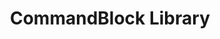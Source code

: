 ---
title: CommandBlock Library
description: The CommandBlock library is a carefully crafted Rust library designed to parse and handle Minecraft data formats, including NBT and LevelDB. This library plays a crucial role in the Teller application, where it helps analyze Minecraft world data for efficient backups. Currently under active development, its core features are already integrated with Teller, showcasing its practical utility.
cover: "./CommandBlock_Banner.jpg"
coverAlt: "CommandBlock Banner"
projectLink: https://github.com/Valink-Solutions/CommandBlock
---